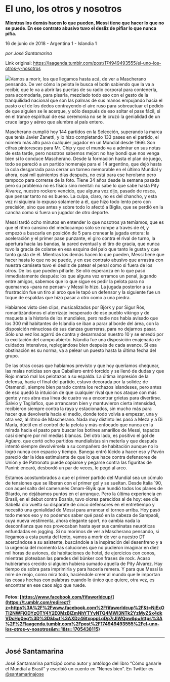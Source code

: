 # El uno, los otros y nosotros

**Mientras los demás hacen lo que pueden, Messi tiene que hacer lo que no se puede. En ese contrato abusivo tuvo el desliz de pifiar lo que nunca pifia.**

16 de junio de 2018 - Argentina 1 - Islandia 1

_por José Santamarina_

Link original: https://laagenda.tumblr.com/post/174949493555/el-uno-los-otros-y-nosotros

![](https://64.media.tumblr.com/2a661b65ea868d113a695cd257122fa0/tumblr_inline_pahdmcahxl1t6q87u_500.jpg)Vamos a morir, los que llegamos hasta acá, de ver a Mascherano pensando. De ver cómo la pelota le busca el botín sabiendo que la va a recibir, que le va a abrir las puertas de su radio corporal para contenerla, para acomodarla, para pisarla, mezclado todo eso con el gesto de la tranquilidad nacional que son las palmas de sus manos empujando hacia el pasto o el de los dedos contrayendo el aire ruso para sobreactuar el pedido de que alguien se le acerque, y sólo después de eso soltar el pase fácil, si en el trance espiritual de esa ceremonia no se le cruzó la genialidad de un cruce largo y aéreo que alumbre al país entero.

Mascherano cumplió hoy 144 partidos en la Selección, superando la marca que tenía Javier Zanetti, y lo hizo completando 133 pases en el partido, el número más alto para cualquier jugador en un Mundial desde 1966. Son cifras pintorescas para Mr. Chip y que el mundo va a admirar en sus notas de esta tarde, pero nosotros sabemos mejor: no hay bondi que nos venga bien si lo conduce Mascherano. Desde la formación hasta el plan de juego, todo se pareció a un partido homenaje para el 14 argentino, que dejó hasta la cola desgarrada para cerrar un torneo memorable en el último Mundial y ahora, casi mil quinientos días después, no está para ese heroísmo pero tampoco para correrse de la foto. Tiene 34 años desde la semana pasada pero su problema no es físico sino mental: no sabe lo que sabe hasta Pity Álvarez, nuestro rockero vencido, que alguna vez dijo, pasado de rosca, que pensar tanto no es bueno. La culpa, claro, no es del chancho, y esta vez ni siquiera lo expuso solamente a él, que hizo todo lento pero con precisión, sino que antes y sobre todo lo afectó a Biglia, que se perdió en la cancha como si fuera un jugador de otro deporte.

Messi tardó ocho minutos en entender lo que nosotros ya temíamos, que es que el ritmo cansino del mediocampo sólo se rompe a través de él, y empezó a buscarla en posición de 5 para cranear la jugada entera: la aceleración y el primer pase punzante, el giro contra el rival de turno, la apertura hacia las bandas, la pared eventual y el tiro de gracia, que nunca tuvo la gracia de colarse en esa esquina del palo que tanto le gusta y que tanto gusta de él. Mientras los demás hacen lo que pueden, Messi tiene que hacer hasta lo que no se puede, y en ese contrato abusivo que arrastra con nuestra camiseta tuvo el desliz de patear el penal como si fuera de los otros. De los que pueden pifiarle. Se olió esperanza en lo que pasó inmediatamente después: los que alguna vez erramos un penal, jugando entre amigos, sabemos que lo que sigue es pedir la pelota para no quemarnos –para no pensar– y Messi lo hizo. La jugada posterior a su frustración fue un tiro al arco que le tapó un defensor y la siguiente fue un toque de espaldas que hizo pasar a otro como a una piedra.



Habíamos visto cien clips, musicalizados por Björk y por Sigur Rós, romantizándonos el aterrizaje inesperado de ese pueblo vikingo y de maqueta a la historia de los mundiales, pero nadie nos había avisado que los 300 mil habitantes de Islandia se iban a parar al borde del área, con la disposición minuciosa de sus danzas guerreras, para no dejarnos pasar. Sólo una vez los agarró de contra y desarmados nuestro 10 y se enredó por la excitación del campo abierto. Islandia fue una disposición enajenada de cuidados intensivos, replegándose bien después de cada avance. Si esa obstinación es su norma, va a pelear un puesto hasta la última fecha del grupo.

De las otras cosas que habíamos previsto y que hoy queríamos chequear, las malas noticias son que Caballero entró torcido y se llenó de dudas y que Rojo marcó mal los pelotazos a su espalda. La última impresión de la defensa, hacia el final del partido, estuvo decorada por la solidez de Otamendi, siempre bien parado contra los rechazos islandeses, pero antes de eso quedó la intuición de que cualquier rival que nos ataque con más gente y nos abra esa línea de cuatro va a encontrar grietas para divertirse. Salvio y Tagliafico, que arrancaron bien y mantuvieron cierta intensidad, recibieron siempre contra la raya y estacionados, sin mucho más para hacer que devolverla hacia el medio, donde todo volvía a empezar, una y otra vez, al ritmo de Mascherano. Nada muy distinto les pasó a Meza y a Di María, dúctil en el control de la pelota y más enfocado que nunca en la mirada hacia el pasto para buscar los botines amarillos de Messi, tapados casi siempre por mil medias blancas. Del otro lado, es positivo el gol de Agüero, que cortó ocho partidos mundialistas sin meterla y que después intentó siempre devolvérsela a su compañero de habitación aunque no lo logró nunca con espacio y tiempo. Banega entró lúcido a hacer eso y Pavón pareció dar la idea estimulante de que lo que hace contra defensores de Unión y de Patronato puede copiarse y pegarse contra las figuritas de Panini: encaró, desbordó un par de veces, le pegó al arco.

Estamos acostumbrados a que el primer partido del Mundial sea un cúmulo de tensiones que se liberan con el primer gol y se sueltan. Desde Italia ´90, con aquel salto del camerunés Omam-Biyik que hundió todos los planes de Bilardo, no dejábamos puntos en el arranque. Pero la última experiencia en Brasil, en el debut contra Bosnia, tuvo olores parecidos al de hoy: ese día Sabella dio vuelta su disparate de cinco defensores en el entretiempo y necesitó una genialidad de Messi para arrancar el torneo arriba. Hoy pasó todo menos eso y no podemos saber qué pasó en la cabeza de Sampaoli, cuya nueva vestimenta, ahora elegante sport, no cambia nada la desconfianza que nos provocaban hasta ayer sus caminatas neuróticas enfundadas en jogging. Si no morimos de ver a Mascherano pensando, si llegamos a esta punta del texto, vamos a morir de ver a nuestro DT acercándose a su asistente, buscándole a la inspiración del desenfreno y a la urgencia del momento las soluciones que no pudieron imaginar en diez mil horas de aviones, de habitaciones de hotel, de ejercicios con conos, mientras ploteaban las paredes del búnker con frases de rock. Acaso hubiéramos crecido si alguien hubiera sumado aquella de Pity Álvarez. Hay tiempo de sobra para imprimirla y para hacerla remera. Y para que Messi la mire de reojo, como mira todo, haciéndole creer al mundo que le importan las cosas hechas con palabras cuando lo único que quiere, otra vez, es encontrar en ese caos algo que ruede.

####  Fotos: [https://www.facebook.com/fifaworldcup/](https://t.umblr.com/redirect?z=https%3A%2F%2Fwww.facebook.com%2Ffifaworldcup%2F&t=NjExOTI2NWFjODYzOTY4Y2E0MzBlZmNhYTYyNTQ4MWI3NTk2YzMyZSx4dkVDcHg0eg%3D%3D&b=t%3AXDz46txpppLgDp7rJlWQpw&p=https%3A%2F%2Flaagenda.tumblr.com%2Fpost%2F174949493555%2Fel-uno-los-otros-y-nosotros&m=1&ts=1705438115)



---

José Santamarina
----------------

 José Santamarina participó como autor y antólogo del libro “Cómo ganarle el Mundial a Brasil” y escribió un cuento en “Nenes bien”. En Twitter es [@santamarinajose](https://twitter.com/santamarinajose?lang=es) 

